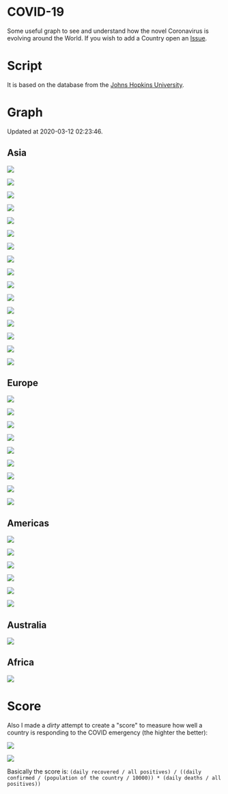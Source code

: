 # COVID-19
Some useful graph to see and understand how the novel Coronavirus is evolving around the World.
If you wish to add a Country open an [Issue](https://github.com/aster94/COVID-19/issues/new).

# Script
It is based on the database from the [Johns Hopkins University](https://github.com/CSSEGISandData/COVID-19).

# Graph
Updated at 2020-03-12 02:23:46.

## Asia
![](/graph/Mainland%20China.png)

![](/graph/Hubei.png)

![](/graph/Zhejiang.png)

![](/graph/South%20Korea.png)

![](/graph/Iraq.png)

![](/graph/Thailand.png)

![](/graph/Japan.png)

![](/graph/Taiwan.png)

![](/graph/Macau.png)

![](/graph/Singapore.png)

![](/graph/Vietnam.png)

![](/graph/Nepal.png)

![](/graph/India.png)

![](/graph/Hong%20Kong.png)

![](/graph/Iran.png)

![](/graph/Russia.png)

## Europe
![](/graph/Italy.png)

![](/graph/France.png)

![](/graph/Spain.png)

![](/graph/Iceland.png)

![](/graph/Germany.png)

![](/graph/UK.png)

![](/graph/Finland.png)

![](/graph/Sweden.png)

![](/graph/Belgium.png)

## Americas
![](/graph/US.png)

![](/graph/Washington.png)

![](/graph/Canada.png)

![](/graph/Argentina.png)

![](/graph/Cambodia.png)

![](/graph/Peru.png)

## Australia
![](/graph/Australia.png)

## Africa
![](/graph/Egypt.png)

# Score
Also I made a *dirty* attempt to create a "score" to measure how well a country is responding to the COVID emergency (the highter the better):

![](/graph/Mainland%20China_score.png)

![](/graph/Italy_score.png)

Basically the score is: `(daily recovered / all positives) / ((daily confirmed / (population of the country / 10000)) * (daily deaths / all positives))`
